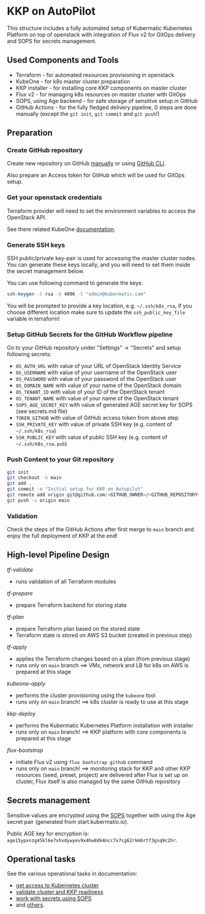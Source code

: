 # KKP on AutoPilot

This structure includes a fully automated setup of Kubermatic Kubernetes Platform
on top of openstack with integration of Flux v2 for GitOps delivery and SOPS for secrets management.

## Used Components and Tools

 * Terraform - for automated resources provisioning in openstack
 * KubeOne - for k8s master cluster preparation
 * KKP installer - for installing core KKP components on master cluster
 * Flux v2 - for managing k8s resources on master cluster with GitOps
 * SOPS, using Age backend - for safe storage of sensitive setup in GitHub
 * GitHub Actions - for the fully fledged delivery pipeline, 0 steps are done manually
   (except the `git init`, `git commit` and `git push`!)

## Preparation
### Create GitHub repository

Create new repository on GitHub [manually](https://docs.github.com/en/get-started/quickstart/create-a-repo)
or using [GitHub CLI](https://cli.github.com/manual/gh_repo_create).

Also prepare an Access token for GitHub which will be used for GitOps setup.

### Get your openstack credentials
Terraform provider will need to set the environment variables to access the OpenStack API.

See there related KubeOne [documentation](https://docs.kubermatic.com/kubeone/master/guides/credentials/#environment-variables).

### Generate SSH keys

SSH public/private key-pair is used for accessing the master cluster nodes. You can generate these keys locally,
and you will need to set them inside the secret management below.

You can use following command to generate the keys:

```bash
ssh-keygen -t rsa -b 4096 -C "admin@kubermatic.com"
```

You will be prompted to provide a key location, e.g. `~/.ssh/k8s_rsa`, if you choose different location
make sure to update the `ssh_public_key_file` variable in terraform!
### Setup GitHub Secrets for the GitHub Workflow pipeline

Go to your GitHub repository under "Settings" -> "Secrets" and setup following secrets:
 * `OS_AUTH_URL` with value of your URL of OpenStack Identity Service
 * `OS_USERNAME` with value of your username of the OpenStack user
 * `OS_PASSWORD` with value of your password of the OpenStack user
 * `OS_DOMAIN_NAME` with value of your name of the OpenStack domain
 * `OS_TENANT_ID` with value of your ID of the OpenStack tenant
 * `OS_TENANT_NAME` with value of your name of the OpenStack tenant
 * `SOPS_AGE_SECRET_KEY` with value of generated AGE secret key for SOPS (see secrets.md file)
 * `TOKEN_GITHUB` with value of GitHub access token from above step
 * `SSH_PRIVATE_KEY` with value of private SSH key (e.g. content of `~/.ssh/k8s_rsa`)
 * `SSH_PUBLIC_KEY` with value of public SSH key (e.g. content of `~/.ssh/k8s_rsa.pub`)

### Push Content to your Git repository

```bash
git init
git checkout -b main
git add .
git commit -m "Initial setup for KKP on Autopilot"
git remote add origin git@github.com:<GITHUB_OWNER>/<GITHUB_REPOSITORY>
git push -u origin main
```

### Validation
Check the steps of the GitHub Actions after first merge to `main` branch and enjoy the full deployment of KKP at the end!

## High-level Pipeline Design

*tf-validate*
* runs validation of all Terraform modules

*tf-prepare*
* prepare Terraform backend for storing state

*tf-plan*
* prepare Terraform plan based on the stored state
* Terraform state is stored on AWS S3 bucket (created in previous step)

*tf-apply*
* applies the Terraform changes based on a plan (from previous stage)
* runs only on `main` branch
==> VMs, network and LB for k8s on AWS is prepared at this stage

*kubeone-apply*
* performs the cluster provisioning using the `kubeone` tool
* runs only on `main` branch!
==> k8s cluster is ready to use at this stage

*kkp-deploy*
* performs the Kubermatic Kubernetes Platform installation with installer
* runs only on `main` branch!
==> KKP platform with core components is prepared at this stage

*flux-bootstrap*
* initiate Flux v2 using `flux bootstrap github` command
* runs only on `main` branch!
==> monitoring stack for KKP and other KKP resources (seed, preset, project) are delivered after Flux is set up on cluster,
Flux itself is also managed by the same GitHub repository

## Secrets management

Sensitive values are encrypted using the [SOPS](https://fluxcd.io/docs/guides/mozilla-sops/)
together with using the Age secret pair (generated from start.kubermatio.io).

Public AGE key for encryption is: `age15ypxnzg45kl6e7xhvdywyev9x4hw8dk4ncc7v7cg62rkm6rtf3gsq9c2hr`.

## Operational tasks

See the various operational tasks in documentation:
 * [get access to Kubernetes cluster](https://docs.kubermatic.com/kubermatic/master/startio/cheat_sheets/access_to_cluster/)
 * [validate cluster and KKP readiness](https://docs.kubermatic.com/kubermatic/master/startio/cheat_sheets/validate_cluster_health/)
 * [work with secrets using SOPS](https://docs.kubermatic.com/kubermatic/master/startio/cheat_sheets/work_with_secrets/)
 * and [others](https://docs.kubermatic.com/kubermatic/master/startio/cheat_sheets/).

